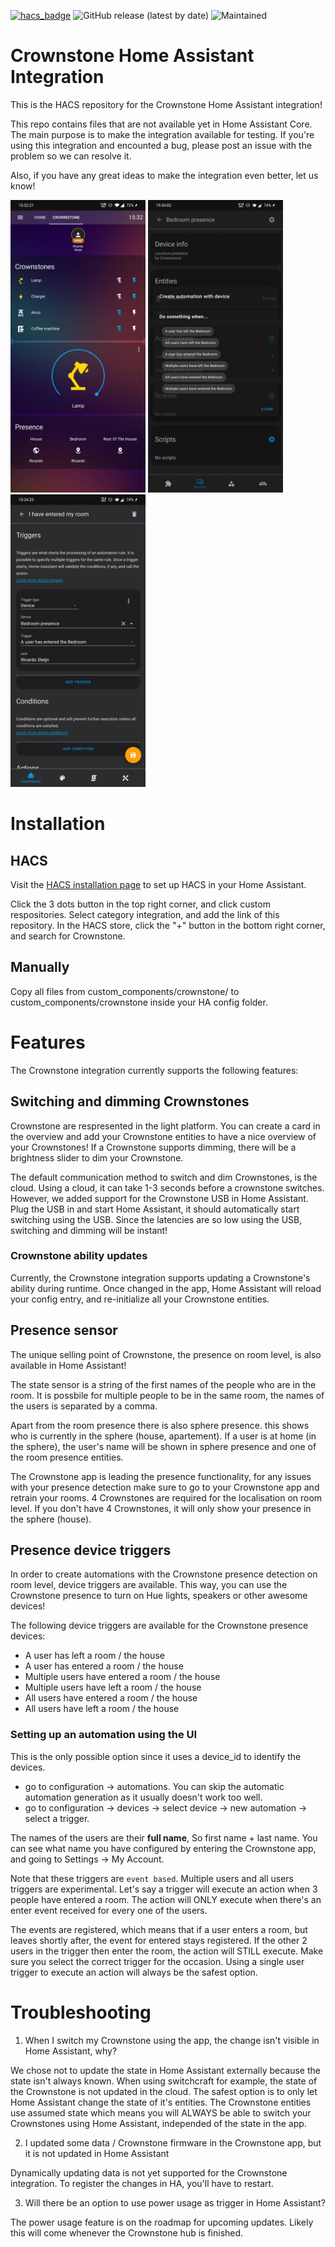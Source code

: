 [![hacs_badge](https://img.shields.io/badge/HACS-Custom-orange.svg?style=for-the-badge)](https://github.com/custom-components/hacs)
![GitHub release (latest by date)](https://img.shields.io/github/v/release/crownstone/crownstone-home-assistant?label=Latest%20release&style=for-the-badge)
![Maintained](https://img.shields.io/maintenance/yes/2020?style=for-the-badge)

# Crownstone Home Assistant Integration

This is the HACS repository for the Crownstone Home Assistant integration!

This repo contains files that are not available yet in Home Assistant Core. The main purpose is to make the integration available for testing. If you're using this integration and encounted a bug, please post an issue with the problem so we can resolve it.

Also, if you have any great ideas to make the integration even better, let us know!

<img src="images/dashboard.jpg" width="216" height="468" /> <img src="images/device_triggers.jpg" width="216" height="468" /> <img src="images/trigger_config.jpg" width="216" height="468" />

# Installation

## HACS

Visit the [HACS installation page](https://hacs.xyz/docs/installation/manual) to set up HACS in your Home Assistant.

Click the 3 dots button in the top right corner, and click custom respositories. Select category integration, and add the link of this repository. In the HACS store, click the "+" button in the bottom right corner, and search for Crownstone.

## Manually

Copy all files from custom_components/crownstone/ to custom_components/crownstone inside your HA config folder.

# Features

The Crownstone integration currently supports the following features:

## Switching and dimming Crownstones

Crownstone are respresented in the light platform. You can create a card in the overview and add your Crownstone entities to have a nice overview of your Crownstones! If a Crownstone supports dimming, there will be a brightness slider to dim your Crownstone.

The default communication method to switch and dim Crownstones, is the cloud. Using a cloud, it can take 1-3 seconds before a crownstone switches. However, we added support for the Crownstone USB in Home Assistant. Plug the USB in and start Home Assistant, it should automatically start switching using the USB. Since the latencies are so low using the USB, switching and dimming will be instant!

### Crownstone ability updates

Currently, the Crownstone integration supports updating a Crownstone's ability during runtime. Once changed in the app, Home Assistant will reload your config entry, and re-initialize all your Crownstone entities.

## Presence sensor

The unique selling point of Crownstone, the presence on room level, is also available in Home Assistant!

The state sensor is a string of the first names of the people who are in the room. It is possbile for multiple people to be in the same room, the names of the users is separated by a comma.

Apart from the room presence there is also sphere presence. this shows who is currently in the sphere (house, apartement). If a user is at home (in the sphere), the user's name will be shown in sphere presence and one of the room presence entities.

The Crownstone app is leading the presence functionality, for any issues with your presence detection make sure to go to your Crownstone app and retrain your rooms. 4 Crownstones are required for the localisation on room level. If you don't have 4 Crownstones, it will only show your presence in the sphere (house).

## Presence device triggers

In order to create automations with the Crownstone presence detection on room level, device triggers are available. This way, you can use the Crownstone presence to turn on Hue lights, speakers or other awesome devices!

The following device triggers are available for the Crownstone presence devices:
- A user has left a room / the house
- A user has entered a room / the house
- Multiple users have entered a room / the house
- Multiple users have left a room / the house
- All users have entered a room / the house
- All users have left a room / the house

### Setting up an automation using the UI

This is the only possible option since it uses a device_id to identify the devices.

- go to configuration -> automations. You can skip the automatic automation generation as it usually doesn't work too well.
- go to configuration -> devices -> select device -> new automation -> select a trigger.

The names of the users are their **full name**, So first name + last name. You can see what name you have configured by entering the Crownstone app, and going to Settings -> My Account.

Note that these triggers are `event based`. Multiple users and all users triggers are experimental. Let's say a trigger will execute an action when 3 people have entered a room. The action will ONLY execute when there's an enter event received for every one of the users. 

The events are registered, which means that if a user enters a room, but leaves shortly after, the event for entered stays registered. If the other 2 users in the trigger then enter the room, the action will STILL execute. Make sure you select the correct trigger for the occasion. Using a single user trigger to execute an action will always be the safest option.

# Troubleshooting

1. When I switch my Crownstone using the app, the change isn't visible in Home Assistant, why?

We chose not to update the state in Home Assistant externally because the state isn't always known. When using switchcraft for example, the state of the Crownstone is not updated in the cloud. The safest option is to only let Home Assistant change the state of it's entities. The Crownstone entities use assumed state which means you will ALWAYS be able to switch your Crownstones using Home Assistant, independed of the state in the app.

2. I updated some data / Crownstone firmware in the Crownstone app, but it is not updated in Home Assistant

Dynamically updating data is not yet supported for the Crownstone integration. To register the changes in HA, you'll have to restart.

3. Will there be an option to use power usage as trigger in Home Assistant?

The power usage feature is on the roadmap for upcoming updates. Likely this will come whenever the Crownstone hub is finished.
